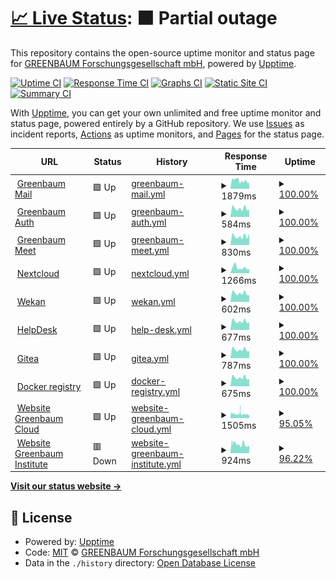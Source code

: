 # [📈 Live Status](https://status.greenbaum.cloud): <!--live status--> **🟧 Partial outage**

This repository contains the open-source uptime monitor and status page for [GREENBAUM Forschungsgesellschaft mbH](https://greenbaum.institute), powered by [Upptime](https://github.com/upptime/upptime).

[![Uptime CI](https://github.com/greenbaum/upptime/workflows/Uptime%20CI/badge.svg)](https://github.com/greenbaum/upptime/actions?query=workflow%3A%22Uptime+CI%22)
[![Response Time CI](https://github.com/greenbaum/upptime/workflows/Response%20Time%20CI/badge.svg)](https://github.com/greenbaum/upptime/actions?query=workflow%3A%22Response+Time+CI%22)
[![Graphs CI](https://github.com/greenbaum/upptime/workflows/Graphs%20CI/badge.svg)](https://github.com/greenbaum/upptime/actions?query=workflow%3A%22Graphs+CI%22)
[![Static Site CI](https://github.com/greenbaum/upptime/workflows/Static%20Site%20CI/badge.svg)](https://github.com/greenbaum/upptime/actions?query=workflow%3A%22Static+Site+CI%22)
[![Summary CI](https://github.com/greenbaum/upptime/workflows/Summary%20CI/badge.svg)](https://github.com/greenbaum/upptime/actions?query=workflow%3A%22Summary+CI%22)

With [Upptime](https://upptime.js.org), you can get your own unlimited and free uptime monitor and status page, powered entirely by a GitHub repository. We use [Issues](https://github.com/greenbaum/upptime/issues) as incident reports, [Actions](https://github.com/greenbaum/upptime/actions) as uptime monitors, and [Pages](https://status.greenbaum.cloud) for the status page.

<!--start: status pages-->
<!-- This summary is generated by Upptime (https://github.com/upptime/upptime) -->
<!-- Do not edit this manually, your changes will be overwritten -->
<!-- prettier-ignore -->
| URL | Status | History | Response Time | Uptime |
| --- | ------ | ------- | ------------- | ------ |
| <img alt="" src="https://favicons.githubusercontent.com/mail.greenbaum.cloud" height="13"> [Greenbaum Mail](https://mail.greenbaum.cloud) | 🟩 Up | [greenbaum-mail.yml](https://github.com/greenbaum/upptime/commits/HEAD/history/greenbaum-mail.yml) | <details><summary><img alt="Response time graph" src="./graphs/greenbaum-mail/response-time-week.png" height="20"> 1879ms</summary><br><a href="https://status.greenbaum.cloud/history/greenbaum-mail"><img alt="Response time 1981" src="https://img.shields.io/endpoint?url=https%3A%2F%2Fraw.githubusercontent.com%2Fgreenbaum%2Fupptime%2FHEAD%2Fapi%2Fgreenbaum-mail%2Fresponse-time.json"></a><br><a href="https://status.greenbaum.cloud/history/greenbaum-mail"><img alt="24-hour response time 1350" src="https://img.shields.io/endpoint?url=https%3A%2F%2Fraw.githubusercontent.com%2Fgreenbaum%2Fupptime%2FHEAD%2Fapi%2Fgreenbaum-mail%2Fresponse-time-day.json"></a><br><a href="https://status.greenbaum.cloud/history/greenbaum-mail"><img alt="7-day response time 1879" src="https://img.shields.io/endpoint?url=https%3A%2F%2Fraw.githubusercontent.com%2Fgreenbaum%2Fupptime%2FHEAD%2Fapi%2Fgreenbaum-mail%2Fresponse-time-week.json"></a><br><a href="https://status.greenbaum.cloud/history/greenbaum-mail"><img alt="30-day response time 1888" src="https://img.shields.io/endpoint?url=https%3A%2F%2Fraw.githubusercontent.com%2Fgreenbaum%2Fupptime%2FHEAD%2Fapi%2Fgreenbaum-mail%2Fresponse-time-month.json"></a><br><a href="https://status.greenbaum.cloud/history/greenbaum-mail"><img alt="1-year response time 1981" src="https://img.shields.io/endpoint?url=https%3A%2F%2Fraw.githubusercontent.com%2Fgreenbaum%2Fupptime%2FHEAD%2Fapi%2Fgreenbaum-mail%2Fresponse-time-year.json"></a></details> | <details><summary><a href="https://status.greenbaum.cloud/history/greenbaum-mail">100.00%</a></summary><a href="https://status.greenbaum.cloud/history/greenbaum-mail"><img alt="All-time uptime 99.96%" src="https://img.shields.io/endpoint?url=https%3A%2F%2Fraw.githubusercontent.com%2Fgreenbaum%2Fupptime%2FHEAD%2Fapi%2Fgreenbaum-mail%2Fuptime.json"></a><br><a href="https://status.greenbaum.cloud/history/greenbaum-mail"><img alt="24-hour uptime 100.00%" src="https://img.shields.io/endpoint?url=https%3A%2F%2Fraw.githubusercontent.com%2Fgreenbaum%2Fupptime%2FHEAD%2Fapi%2Fgreenbaum-mail%2Fuptime-day.json"></a><br><a href="https://status.greenbaum.cloud/history/greenbaum-mail"><img alt="7-day uptime 100.00%" src="https://img.shields.io/endpoint?url=https%3A%2F%2Fraw.githubusercontent.com%2Fgreenbaum%2Fupptime%2FHEAD%2Fapi%2Fgreenbaum-mail%2Fuptime-week.json"></a><br><a href="https://status.greenbaum.cloud/history/greenbaum-mail"><img alt="30-day uptime 100.00%" src="https://img.shields.io/endpoint?url=https%3A%2F%2Fraw.githubusercontent.com%2Fgreenbaum%2Fupptime%2FHEAD%2Fapi%2Fgreenbaum-mail%2Fuptime-month.json"></a><br><a href="https://status.greenbaum.cloud/history/greenbaum-mail"><img alt="1-year uptime 99.96%" src="https://img.shields.io/endpoint?url=https%3A%2F%2Fraw.githubusercontent.com%2Fgreenbaum%2Fupptime%2FHEAD%2Fapi%2Fgreenbaum-mail%2Fuptime-year.json"></a></details>
| <img alt="" src="https://favicons.githubusercontent.com/auth.greenbaum.cloud" height="13"> [Greenbaum Auth](https://auth.greenbaum.cloud) | 🟩 Up | [greenbaum-auth.yml](https://github.com/greenbaum/upptime/commits/HEAD/history/greenbaum-auth.yml) | <details><summary><img alt="Response time graph" src="./graphs/greenbaum-auth/response-time-week.png" height="20"> 584ms</summary><br><a href="https://status.greenbaum.cloud/history/greenbaum-auth"><img alt="Response time 626" src="https://img.shields.io/endpoint?url=https%3A%2F%2Fraw.githubusercontent.com%2Fgreenbaum%2Fupptime%2FHEAD%2Fapi%2Fgreenbaum-auth%2Fresponse-time.json"></a><br><a href="https://status.greenbaum.cloud/history/greenbaum-auth"><img alt="24-hour response time 487" src="https://img.shields.io/endpoint?url=https%3A%2F%2Fraw.githubusercontent.com%2Fgreenbaum%2Fupptime%2FHEAD%2Fapi%2Fgreenbaum-auth%2Fresponse-time-day.json"></a><br><a href="https://status.greenbaum.cloud/history/greenbaum-auth"><img alt="7-day response time 584" src="https://img.shields.io/endpoint?url=https%3A%2F%2Fraw.githubusercontent.com%2Fgreenbaum%2Fupptime%2FHEAD%2Fapi%2Fgreenbaum-auth%2Fresponse-time-week.json"></a><br><a href="https://status.greenbaum.cloud/history/greenbaum-auth"><img alt="30-day response time 621" src="https://img.shields.io/endpoint?url=https%3A%2F%2Fraw.githubusercontent.com%2Fgreenbaum%2Fupptime%2FHEAD%2Fapi%2Fgreenbaum-auth%2Fresponse-time-month.json"></a><br><a href="https://status.greenbaum.cloud/history/greenbaum-auth"><img alt="1-year response time 626" src="https://img.shields.io/endpoint?url=https%3A%2F%2Fraw.githubusercontent.com%2Fgreenbaum%2Fupptime%2FHEAD%2Fapi%2Fgreenbaum-auth%2Fresponse-time-year.json"></a></details> | <details><summary><a href="https://status.greenbaum.cloud/history/greenbaum-auth">100.00%</a></summary><a href="https://status.greenbaum.cloud/history/greenbaum-auth"><img alt="All-time uptime 99.79%" src="https://img.shields.io/endpoint?url=https%3A%2F%2Fraw.githubusercontent.com%2Fgreenbaum%2Fupptime%2FHEAD%2Fapi%2Fgreenbaum-auth%2Fuptime.json"></a><br><a href="https://status.greenbaum.cloud/history/greenbaum-auth"><img alt="24-hour uptime 100.00%" src="https://img.shields.io/endpoint?url=https%3A%2F%2Fraw.githubusercontent.com%2Fgreenbaum%2Fupptime%2FHEAD%2Fapi%2Fgreenbaum-auth%2Fuptime-day.json"></a><br><a href="https://status.greenbaum.cloud/history/greenbaum-auth"><img alt="7-day uptime 100.00%" src="https://img.shields.io/endpoint?url=https%3A%2F%2Fraw.githubusercontent.com%2Fgreenbaum%2Fupptime%2FHEAD%2Fapi%2Fgreenbaum-auth%2Fuptime-week.json"></a><br><a href="https://status.greenbaum.cloud/history/greenbaum-auth"><img alt="30-day uptime 100.00%" src="https://img.shields.io/endpoint?url=https%3A%2F%2Fraw.githubusercontent.com%2Fgreenbaum%2Fupptime%2FHEAD%2Fapi%2Fgreenbaum-auth%2Fuptime-month.json"></a><br><a href="https://status.greenbaum.cloud/history/greenbaum-auth"><img alt="1-year uptime 99.79%" src="https://img.shields.io/endpoint?url=https%3A%2F%2Fraw.githubusercontent.com%2Fgreenbaum%2Fupptime%2FHEAD%2Fapi%2Fgreenbaum-auth%2Fuptime-year.json"></a></details>
| <img alt="" src="https://favicons.githubusercontent.com/meet.greenbaum.cloud" height="13"> [Greenbaum Meet](https://meet.greenbaum.cloud) | 🟩 Up | [greenbaum-meet.yml](https://github.com/greenbaum/upptime/commits/HEAD/history/greenbaum-meet.yml) | <details><summary><img alt="Response time graph" src="./graphs/greenbaum-meet/response-time-week.png" height="20"> 830ms</summary><br><a href="https://status.greenbaum.cloud/history/greenbaum-meet"><img alt="Response time 857" src="https://img.shields.io/endpoint?url=https%3A%2F%2Fraw.githubusercontent.com%2Fgreenbaum%2Fupptime%2FHEAD%2Fapi%2Fgreenbaum-meet%2Fresponse-time.json"></a><br><a href="https://status.greenbaum.cloud/history/greenbaum-meet"><img alt="24-hour response time 1093" src="https://img.shields.io/endpoint?url=https%3A%2F%2Fraw.githubusercontent.com%2Fgreenbaum%2Fupptime%2FHEAD%2Fapi%2Fgreenbaum-meet%2Fresponse-time-day.json"></a><br><a href="https://status.greenbaum.cloud/history/greenbaum-meet"><img alt="7-day response time 830" src="https://img.shields.io/endpoint?url=https%3A%2F%2Fraw.githubusercontent.com%2Fgreenbaum%2Fupptime%2FHEAD%2Fapi%2Fgreenbaum-meet%2Fresponse-time-week.json"></a><br><a href="https://status.greenbaum.cloud/history/greenbaum-meet"><img alt="30-day response time 847" src="https://img.shields.io/endpoint?url=https%3A%2F%2Fraw.githubusercontent.com%2Fgreenbaum%2Fupptime%2FHEAD%2Fapi%2Fgreenbaum-meet%2Fresponse-time-month.json"></a><br><a href="https://status.greenbaum.cloud/history/greenbaum-meet"><img alt="1-year response time 857" src="https://img.shields.io/endpoint?url=https%3A%2F%2Fraw.githubusercontent.com%2Fgreenbaum%2Fupptime%2FHEAD%2Fapi%2Fgreenbaum-meet%2Fresponse-time-year.json"></a></details> | <details><summary><a href="https://status.greenbaum.cloud/history/greenbaum-meet">100.00%</a></summary><a href="https://status.greenbaum.cloud/history/greenbaum-meet"><img alt="All-time uptime 99.99%" src="https://img.shields.io/endpoint?url=https%3A%2F%2Fraw.githubusercontent.com%2Fgreenbaum%2Fupptime%2FHEAD%2Fapi%2Fgreenbaum-meet%2Fuptime.json"></a><br><a href="https://status.greenbaum.cloud/history/greenbaum-meet"><img alt="24-hour uptime 100.00%" src="https://img.shields.io/endpoint?url=https%3A%2F%2Fraw.githubusercontent.com%2Fgreenbaum%2Fupptime%2FHEAD%2Fapi%2Fgreenbaum-meet%2Fuptime-day.json"></a><br><a href="https://status.greenbaum.cloud/history/greenbaum-meet"><img alt="7-day uptime 100.00%" src="https://img.shields.io/endpoint?url=https%3A%2F%2Fraw.githubusercontent.com%2Fgreenbaum%2Fupptime%2FHEAD%2Fapi%2Fgreenbaum-meet%2Fuptime-week.json"></a><br><a href="https://status.greenbaum.cloud/history/greenbaum-meet"><img alt="30-day uptime 100.00%" src="https://img.shields.io/endpoint?url=https%3A%2F%2Fraw.githubusercontent.com%2Fgreenbaum%2Fupptime%2FHEAD%2Fapi%2Fgreenbaum-meet%2Fuptime-month.json"></a><br><a href="https://status.greenbaum.cloud/history/greenbaum-meet"><img alt="1-year uptime 99.99%" src="https://img.shields.io/endpoint?url=https%3A%2F%2Fraw.githubusercontent.com%2Fgreenbaum%2Fupptime%2FHEAD%2Fapi%2Fgreenbaum-meet%2Fuptime-year.json"></a></details>
| <img alt="" src="https://favicons.githubusercontent.com/next.greenbaum.cloud" height="13"> [Nextcloud](https://next.greenbaum.cloud) | 🟩 Up | [nextcloud.yml](https://github.com/greenbaum/upptime/commits/HEAD/history/nextcloud.yml) | <details><summary><img alt="Response time graph" src="./graphs/nextcloud/response-time-week.png" height="20"> 1266ms</summary><br><a href="https://status.greenbaum.cloud/history/nextcloud"><img alt="Response time 1162" src="https://img.shields.io/endpoint?url=https%3A%2F%2Fraw.githubusercontent.com%2Fgreenbaum%2Fupptime%2FHEAD%2Fapi%2Fnextcloud%2Fresponse-time.json"></a><br><a href="https://status.greenbaum.cloud/history/nextcloud"><img alt="24-hour response time 953" src="https://img.shields.io/endpoint?url=https%3A%2F%2Fraw.githubusercontent.com%2Fgreenbaum%2Fupptime%2FHEAD%2Fapi%2Fnextcloud%2Fresponse-time-day.json"></a><br><a href="https://status.greenbaum.cloud/history/nextcloud"><img alt="7-day response time 1266" src="https://img.shields.io/endpoint?url=https%3A%2F%2Fraw.githubusercontent.com%2Fgreenbaum%2Fupptime%2FHEAD%2Fapi%2Fnextcloud%2Fresponse-time-week.json"></a><br><a href="https://status.greenbaum.cloud/history/nextcloud"><img alt="30-day response time 1300" src="https://img.shields.io/endpoint?url=https%3A%2F%2Fraw.githubusercontent.com%2Fgreenbaum%2Fupptime%2FHEAD%2Fapi%2Fnextcloud%2Fresponse-time-month.json"></a><br><a href="https://status.greenbaum.cloud/history/nextcloud"><img alt="1-year response time 1162" src="https://img.shields.io/endpoint?url=https%3A%2F%2Fraw.githubusercontent.com%2Fgreenbaum%2Fupptime%2FHEAD%2Fapi%2Fnextcloud%2Fresponse-time-year.json"></a></details> | <details><summary><a href="https://status.greenbaum.cloud/history/nextcloud">100.00%</a></summary><a href="https://status.greenbaum.cloud/history/nextcloud"><img alt="All-time uptime 99.96%" src="https://img.shields.io/endpoint?url=https%3A%2F%2Fraw.githubusercontent.com%2Fgreenbaum%2Fupptime%2FHEAD%2Fapi%2Fnextcloud%2Fuptime.json"></a><br><a href="https://status.greenbaum.cloud/history/nextcloud"><img alt="24-hour uptime 100.00%" src="https://img.shields.io/endpoint?url=https%3A%2F%2Fraw.githubusercontent.com%2Fgreenbaum%2Fupptime%2FHEAD%2Fapi%2Fnextcloud%2Fuptime-day.json"></a><br><a href="https://status.greenbaum.cloud/history/nextcloud"><img alt="7-day uptime 100.00%" src="https://img.shields.io/endpoint?url=https%3A%2F%2Fraw.githubusercontent.com%2Fgreenbaum%2Fupptime%2FHEAD%2Fapi%2Fnextcloud%2Fuptime-week.json"></a><br><a href="https://status.greenbaum.cloud/history/nextcloud"><img alt="30-day uptime 100.00%" src="https://img.shields.io/endpoint?url=https%3A%2F%2Fraw.githubusercontent.com%2Fgreenbaum%2Fupptime%2FHEAD%2Fapi%2Fnextcloud%2Fuptime-month.json"></a><br><a href="https://status.greenbaum.cloud/history/nextcloud"><img alt="1-year uptime 99.96%" src="https://img.shields.io/endpoint?url=https%3A%2F%2Fraw.githubusercontent.com%2Fgreenbaum%2Fupptime%2FHEAD%2Fapi%2Fnextcloud%2Fuptime-year.json"></a></details>
| <img alt="" src="https://favicons.githubusercontent.com/wekan.greenbaum.institute" height="13"> [Wekan](https://wekan.greenbaum.institute) | 🟩 Up | [wekan.yml](https://github.com/greenbaum/upptime/commits/HEAD/history/wekan.yml) | <details><summary><img alt="Response time graph" src="./graphs/wekan/response-time-week.png" height="20"> 602ms</summary><br><a href="https://status.greenbaum.cloud/history/wekan"><img alt="Response time 1723" src="https://img.shields.io/endpoint?url=https%3A%2F%2Fraw.githubusercontent.com%2Fgreenbaum%2Fupptime%2FHEAD%2Fapi%2Fwekan%2Fresponse-time.json"></a><br><a href="https://status.greenbaum.cloud/history/wekan"><img alt="24-hour response time 465" src="https://img.shields.io/endpoint?url=https%3A%2F%2Fraw.githubusercontent.com%2Fgreenbaum%2Fupptime%2FHEAD%2Fapi%2Fwekan%2Fresponse-time-day.json"></a><br><a href="https://status.greenbaum.cloud/history/wekan"><img alt="7-day response time 602" src="https://img.shields.io/endpoint?url=https%3A%2F%2Fraw.githubusercontent.com%2Fgreenbaum%2Fupptime%2FHEAD%2Fapi%2Fwekan%2Fresponse-time-week.json"></a><br><a href="https://status.greenbaum.cloud/history/wekan"><img alt="30-day response time 633" src="https://img.shields.io/endpoint?url=https%3A%2F%2Fraw.githubusercontent.com%2Fgreenbaum%2Fupptime%2FHEAD%2Fapi%2Fwekan%2Fresponse-time-month.json"></a><br><a href="https://status.greenbaum.cloud/history/wekan"><img alt="1-year response time 1723" src="https://img.shields.io/endpoint?url=https%3A%2F%2Fraw.githubusercontent.com%2Fgreenbaum%2Fupptime%2FHEAD%2Fapi%2Fwekan%2Fresponse-time-year.json"></a></details> | <details><summary><a href="https://status.greenbaum.cloud/history/wekan">100.00%</a></summary><a href="https://status.greenbaum.cloud/history/wekan"><img alt="All-time uptime 99.47%" src="https://img.shields.io/endpoint?url=https%3A%2F%2Fraw.githubusercontent.com%2Fgreenbaum%2Fupptime%2FHEAD%2Fapi%2Fwekan%2Fuptime.json"></a><br><a href="https://status.greenbaum.cloud/history/wekan"><img alt="24-hour uptime 100.00%" src="https://img.shields.io/endpoint?url=https%3A%2F%2Fraw.githubusercontent.com%2Fgreenbaum%2Fupptime%2FHEAD%2Fapi%2Fwekan%2Fuptime-day.json"></a><br><a href="https://status.greenbaum.cloud/history/wekan"><img alt="7-day uptime 100.00%" src="https://img.shields.io/endpoint?url=https%3A%2F%2Fraw.githubusercontent.com%2Fgreenbaum%2Fupptime%2FHEAD%2Fapi%2Fwekan%2Fuptime-week.json"></a><br><a href="https://status.greenbaum.cloud/history/wekan"><img alt="30-day uptime 100.00%" src="https://img.shields.io/endpoint?url=https%3A%2F%2Fraw.githubusercontent.com%2Fgreenbaum%2Fupptime%2FHEAD%2Fapi%2Fwekan%2Fuptime-month.json"></a><br><a href="https://status.greenbaum.cloud/history/wekan"><img alt="1-year uptime 99.47%" src="https://img.shields.io/endpoint?url=https%3A%2F%2Fraw.githubusercontent.com%2Fgreenbaum%2Fupptime%2FHEAD%2Fapi%2Fwekan%2Fuptime-year.json"></a></details>
| <img alt="" src="https://favicons.githubusercontent.com/help.greenbaum.cloud" height="13"> [HelpDesk](https://help.greenbaum.cloud) | 🟩 Up | [help-desk.yml](https://github.com/greenbaum/upptime/commits/HEAD/history/help-desk.yml) | <details><summary><img alt="Response time graph" src="./graphs/help-desk/response-time-week.png" height="20"> 677ms</summary><br><a href="https://status.greenbaum.cloud/history/help-desk"><img alt="Response time 711" src="https://img.shields.io/endpoint?url=https%3A%2F%2Fraw.githubusercontent.com%2Fgreenbaum%2Fupptime%2FHEAD%2Fapi%2Fhelp-desk%2Fresponse-time.json"></a><br><a href="https://status.greenbaum.cloud/history/help-desk"><img alt="24-hour response time 618" src="https://img.shields.io/endpoint?url=https%3A%2F%2Fraw.githubusercontent.com%2Fgreenbaum%2Fupptime%2FHEAD%2Fapi%2Fhelp-desk%2Fresponse-time-day.json"></a><br><a href="https://status.greenbaum.cloud/history/help-desk"><img alt="7-day response time 677" src="https://img.shields.io/endpoint?url=https%3A%2F%2Fraw.githubusercontent.com%2Fgreenbaum%2Fupptime%2FHEAD%2Fapi%2Fhelp-desk%2Fresponse-time-week.json"></a><br><a href="https://status.greenbaum.cloud/history/help-desk"><img alt="30-day response time 710" src="https://img.shields.io/endpoint?url=https%3A%2F%2Fraw.githubusercontent.com%2Fgreenbaum%2Fupptime%2FHEAD%2Fapi%2Fhelp-desk%2Fresponse-time-month.json"></a><br><a href="https://status.greenbaum.cloud/history/help-desk"><img alt="1-year response time 711" src="https://img.shields.io/endpoint?url=https%3A%2F%2Fraw.githubusercontent.com%2Fgreenbaum%2Fupptime%2FHEAD%2Fapi%2Fhelp-desk%2Fresponse-time-year.json"></a></details> | <details><summary><a href="https://status.greenbaum.cloud/history/help-desk">100.00%</a></summary><a href="https://status.greenbaum.cloud/history/help-desk"><img alt="All-time uptime 99.39%" src="https://img.shields.io/endpoint?url=https%3A%2F%2Fraw.githubusercontent.com%2Fgreenbaum%2Fupptime%2FHEAD%2Fapi%2Fhelp-desk%2Fuptime.json"></a><br><a href="https://status.greenbaum.cloud/history/help-desk"><img alt="24-hour uptime 100.00%" src="https://img.shields.io/endpoint?url=https%3A%2F%2Fraw.githubusercontent.com%2Fgreenbaum%2Fupptime%2FHEAD%2Fapi%2Fhelp-desk%2Fuptime-day.json"></a><br><a href="https://status.greenbaum.cloud/history/help-desk"><img alt="7-day uptime 100.00%" src="https://img.shields.io/endpoint?url=https%3A%2F%2Fraw.githubusercontent.com%2Fgreenbaum%2Fupptime%2FHEAD%2Fapi%2Fhelp-desk%2Fuptime-week.json"></a><br><a href="https://status.greenbaum.cloud/history/help-desk"><img alt="30-day uptime 100.00%" src="https://img.shields.io/endpoint?url=https%3A%2F%2Fraw.githubusercontent.com%2Fgreenbaum%2Fupptime%2FHEAD%2Fapi%2Fhelp-desk%2Fuptime-month.json"></a><br><a href="https://status.greenbaum.cloud/history/help-desk"><img alt="1-year uptime 99.39%" src="https://img.shields.io/endpoint?url=https%3A%2F%2Fraw.githubusercontent.com%2Fgreenbaum%2Fupptime%2FHEAD%2Fapi%2Fhelp-desk%2Fuptime-year.json"></a></details>
| <img alt="" src="https://favicons.githubusercontent.com/git.greenbaum.cloud" height="13"> [Gitea](https://git.greenbaum.cloud) | 🟩 Up | [gitea.yml](https://github.com/greenbaum/upptime/commits/HEAD/history/gitea.yml) | <details><summary><img alt="Response time graph" src="./graphs/gitea/response-time-week.png" height="20"> 787ms</summary><br><a href="https://status.greenbaum.cloud/history/gitea"><img alt="Response time 841" src="https://img.shields.io/endpoint?url=https%3A%2F%2Fraw.githubusercontent.com%2Fgreenbaum%2Fupptime%2FHEAD%2Fapi%2Fgitea%2Fresponse-time.json"></a><br><a href="https://status.greenbaum.cloud/history/gitea"><img alt="24-hour response time 671" src="https://img.shields.io/endpoint?url=https%3A%2F%2Fraw.githubusercontent.com%2Fgreenbaum%2Fupptime%2FHEAD%2Fapi%2Fgitea%2Fresponse-time-day.json"></a><br><a href="https://status.greenbaum.cloud/history/gitea"><img alt="7-day response time 787" src="https://img.shields.io/endpoint?url=https%3A%2F%2Fraw.githubusercontent.com%2Fgreenbaum%2Fupptime%2FHEAD%2Fapi%2Fgitea%2Fresponse-time-week.json"></a><br><a href="https://status.greenbaum.cloud/history/gitea"><img alt="30-day response time 833" src="https://img.shields.io/endpoint?url=https%3A%2F%2Fraw.githubusercontent.com%2Fgreenbaum%2Fupptime%2FHEAD%2Fapi%2Fgitea%2Fresponse-time-month.json"></a><br><a href="https://status.greenbaum.cloud/history/gitea"><img alt="1-year response time 841" src="https://img.shields.io/endpoint?url=https%3A%2F%2Fraw.githubusercontent.com%2Fgreenbaum%2Fupptime%2FHEAD%2Fapi%2Fgitea%2Fresponse-time-year.json"></a></details> | <details><summary><a href="https://status.greenbaum.cloud/history/gitea">100.00%</a></summary><a href="https://status.greenbaum.cloud/history/gitea"><img alt="All-time uptime 99.99%" src="https://img.shields.io/endpoint?url=https%3A%2F%2Fraw.githubusercontent.com%2Fgreenbaum%2Fupptime%2FHEAD%2Fapi%2Fgitea%2Fuptime.json"></a><br><a href="https://status.greenbaum.cloud/history/gitea"><img alt="24-hour uptime 100.00%" src="https://img.shields.io/endpoint?url=https%3A%2F%2Fraw.githubusercontent.com%2Fgreenbaum%2Fupptime%2FHEAD%2Fapi%2Fgitea%2Fuptime-day.json"></a><br><a href="https://status.greenbaum.cloud/history/gitea"><img alt="7-day uptime 100.00%" src="https://img.shields.io/endpoint?url=https%3A%2F%2Fraw.githubusercontent.com%2Fgreenbaum%2Fupptime%2FHEAD%2Fapi%2Fgitea%2Fuptime-week.json"></a><br><a href="https://status.greenbaum.cloud/history/gitea"><img alt="30-day uptime 100.00%" src="https://img.shields.io/endpoint?url=https%3A%2F%2Fraw.githubusercontent.com%2Fgreenbaum%2Fupptime%2FHEAD%2Fapi%2Fgitea%2Fuptime-month.json"></a><br><a href="https://status.greenbaum.cloud/history/gitea"><img alt="1-year uptime 99.99%" src="https://img.shields.io/endpoint?url=https%3A%2F%2Fraw.githubusercontent.com%2Fgreenbaum%2Fupptime%2FHEAD%2Fapi%2Fgitea%2Fuptime-year.json"></a></details>
| <img alt="" src="https://favicons.githubusercontent.com/hub.greenbaum.cloud" height="13"> [Docker registry](https://hub.greenbaum.cloud) | 🟩 Up | [docker-registry.yml](https://github.com/greenbaum/upptime/commits/HEAD/history/docker-registry.yml) | <details><summary><img alt="Response time graph" src="./graphs/docker-registry/response-time-week.png" height="20"> 675ms</summary><br><a href="https://status.greenbaum.cloud/history/docker-registry"><img alt="Response time 740" src="https://img.shields.io/endpoint?url=https%3A%2F%2Fraw.githubusercontent.com%2Fgreenbaum%2Fupptime%2FHEAD%2Fapi%2Fdocker-registry%2Fresponse-time.json"></a><br><a href="https://status.greenbaum.cloud/history/docker-registry"><img alt="24-hour response time 560" src="https://img.shields.io/endpoint?url=https%3A%2F%2Fraw.githubusercontent.com%2Fgreenbaum%2Fupptime%2FHEAD%2Fapi%2Fdocker-registry%2Fresponse-time-day.json"></a><br><a href="https://status.greenbaum.cloud/history/docker-registry"><img alt="7-day response time 675" src="https://img.shields.io/endpoint?url=https%3A%2F%2Fraw.githubusercontent.com%2Fgreenbaum%2Fupptime%2FHEAD%2Fapi%2Fdocker-registry%2Fresponse-time-week.json"></a><br><a href="https://status.greenbaum.cloud/history/docker-registry"><img alt="30-day response time 727" src="https://img.shields.io/endpoint?url=https%3A%2F%2Fraw.githubusercontent.com%2Fgreenbaum%2Fupptime%2FHEAD%2Fapi%2Fdocker-registry%2Fresponse-time-month.json"></a><br><a href="https://status.greenbaum.cloud/history/docker-registry"><img alt="1-year response time 740" src="https://img.shields.io/endpoint?url=https%3A%2F%2Fraw.githubusercontent.com%2Fgreenbaum%2Fupptime%2FHEAD%2Fapi%2Fdocker-registry%2Fresponse-time-year.json"></a></details> | <details><summary><a href="https://status.greenbaum.cloud/history/docker-registry">100.00%</a></summary><a href="https://status.greenbaum.cloud/history/docker-registry"><img alt="All-time uptime 99.99%" src="https://img.shields.io/endpoint?url=https%3A%2F%2Fraw.githubusercontent.com%2Fgreenbaum%2Fupptime%2FHEAD%2Fapi%2Fdocker-registry%2Fuptime.json"></a><br><a href="https://status.greenbaum.cloud/history/docker-registry"><img alt="24-hour uptime 100.00%" src="https://img.shields.io/endpoint?url=https%3A%2F%2Fraw.githubusercontent.com%2Fgreenbaum%2Fupptime%2FHEAD%2Fapi%2Fdocker-registry%2Fuptime-day.json"></a><br><a href="https://status.greenbaum.cloud/history/docker-registry"><img alt="7-day uptime 100.00%" src="https://img.shields.io/endpoint?url=https%3A%2F%2Fraw.githubusercontent.com%2Fgreenbaum%2Fupptime%2FHEAD%2Fapi%2Fdocker-registry%2Fuptime-week.json"></a><br><a href="https://status.greenbaum.cloud/history/docker-registry"><img alt="30-day uptime 100.00%" src="https://img.shields.io/endpoint?url=https%3A%2F%2Fraw.githubusercontent.com%2Fgreenbaum%2Fupptime%2FHEAD%2Fapi%2Fdocker-registry%2Fuptime-month.json"></a><br><a href="https://status.greenbaum.cloud/history/docker-registry"><img alt="1-year uptime 99.99%" src="https://img.shields.io/endpoint?url=https%3A%2F%2Fraw.githubusercontent.com%2Fgreenbaum%2Fupptime%2FHEAD%2Fapi%2Fdocker-registry%2Fuptime-year.json"></a></details>
| <img alt="" src="https://favicons.githubusercontent.com/greenbaum.cloud" height="13"> [Website Greenbaum Cloud](https://greenbaum.cloud) | 🟩 Up | [website-greenbaum-cloud.yml](https://github.com/greenbaum/upptime/commits/HEAD/history/website-greenbaum-cloud.yml) | <details><summary><img alt="Response time graph" src="./graphs/website-greenbaum-cloud/response-time-week.png" height="20"> 1505ms</summary><br><a href="https://status.greenbaum.cloud/history/website-greenbaum-cloud"><img alt="Response time 1505" src="https://img.shields.io/endpoint?url=https%3A%2F%2Fraw.githubusercontent.com%2Fgreenbaum%2Fupptime%2FHEAD%2Fapi%2Fwebsite-greenbaum-cloud%2Fresponse-time.json"></a><br><a href="https://status.greenbaum.cloud/history/website-greenbaum-cloud"><img alt="24-hour response time 1235" src="https://img.shields.io/endpoint?url=https%3A%2F%2Fraw.githubusercontent.com%2Fgreenbaum%2Fupptime%2FHEAD%2Fapi%2Fwebsite-greenbaum-cloud%2Fresponse-time-day.json"></a><br><a href="https://status.greenbaum.cloud/history/website-greenbaum-cloud"><img alt="7-day response time 1505" src="https://img.shields.io/endpoint?url=https%3A%2F%2Fraw.githubusercontent.com%2Fgreenbaum%2Fupptime%2FHEAD%2Fapi%2Fwebsite-greenbaum-cloud%2Fresponse-time-week.json"></a><br><a href="https://status.greenbaum.cloud/history/website-greenbaum-cloud"><img alt="30-day response time 1518" src="https://img.shields.io/endpoint?url=https%3A%2F%2Fraw.githubusercontent.com%2Fgreenbaum%2Fupptime%2FHEAD%2Fapi%2Fwebsite-greenbaum-cloud%2Fresponse-time-month.json"></a><br><a href="https://status.greenbaum.cloud/history/website-greenbaum-cloud"><img alt="1-year response time 1505" src="https://img.shields.io/endpoint?url=https%3A%2F%2Fraw.githubusercontent.com%2Fgreenbaum%2Fupptime%2FHEAD%2Fapi%2Fwebsite-greenbaum-cloud%2Fresponse-time-year.json"></a></details> | <details><summary><a href="https://status.greenbaum.cloud/history/website-greenbaum-cloud">95.05%</a></summary><a href="https://status.greenbaum.cloud/history/website-greenbaum-cloud"><img alt="All-time uptime 99.48%" src="https://img.shields.io/endpoint?url=https%3A%2F%2Fraw.githubusercontent.com%2Fgreenbaum%2Fupptime%2FHEAD%2Fapi%2Fwebsite-greenbaum-cloud%2Fuptime.json"></a><br><a href="https://status.greenbaum.cloud/history/website-greenbaum-cloud"><img alt="24-hour uptime 88.07%" src="https://img.shields.io/endpoint?url=https%3A%2F%2Fraw.githubusercontent.com%2Fgreenbaum%2Fupptime%2FHEAD%2Fapi%2Fwebsite-greenbaum-cloud%2Fuptime-day.json"></a><br><a href="https://status.greenbaum.cloud/history/website-greenbaum-cloud"><img alt="7-day uptime 95.05%" src="https://img.shields.io/endpoint?url=https%3A%2F%2Fraw.githubusercontent.com%2Fgreenbaum%2Fupptime%2FHEAD%2Fapi%2Fwebsite-greenbaum-cloud%2Fuptime-week.json"></a><br><a href="https://status.greenbaum.cloud/history/website-greenbaum-cloud"><img alt="30-day uptime 98.86%" src="https://img.shields.io/endpoint?url=https%3A%2F%2Fraw.githubusercontent.com%2Fgreenbaum%2Fupptime%2FHEAD%2Fapi%2Fwebsite-greenbaum-cloud%2Fuptime-month.json"></a><br><a href="https://status.greenbaum.cloud/history/website-greenbaum-cloud"><img alt="1-year uptime 99.48%" src="https://img.shields.io/endpoint?url=https%3A%2F%2Fraw.githubusercontent.com%2Fgreenbaum%2Fupptime%2FHEAD%2Fapi%2Fwebsite-greenbaum-cloud%2Fuptime-year.json"></a></details>
| <img alt="" src="https://favicons.githubusercontent.com/greenbaum.institute" height="13"> [Website Greenbaum Institute](https://greenbaum.institute) | 🟥 Down | [website-greenbaum-institute.yml](https://github.com/greenbaum/upptime/commits/HEAD/history/website-greenbaum-institute.yml) | <details><summary><img alt="Response time graph" src="./graphs/website-greenbaum-institute/response-time-week.png" height="20"> 924ms</summary><br><a href="https://status.greenbaum.cloud/history/website-greenbaum-institute"><img alt="Response time 1041" src="https://img.shields.io/endpoint?url=https%3A%2F%2Fraw.githubusercontent.com%2Fgreenbaum%2Fupptime%2FHEAD%2Fapi%2Fwebsite-greenbaum-institute%2Fresponse-time.json"></a><br><a href="https://status.greenbaum.cloud/history/website-greenbaum-institute"><img alt="24-hour response time 826" src="https://img.shields.io/endpoint?url=https%3A%2F%2Fraw.githubusercontent.com%2Fgreenbaum%2Fupptime%2FHEAD%2Fapi%2Fwebsite-greenbaum-institute%2Fresponse-time-day.json"></a><br><a href="https://status.greenbaum.cloud/history/website-greenbaum-institute"><img alt="7-day response time 924" src="https://img.shields.io/endpoint?url=https%3A%2F%2Fraw.githubusercontent.com%2Fgreenbaum%2Fupptime%2FHEAD%2Fapi%2Fwebsite-greenbaum-institute%2Fresponse-time-week.json"></a><br><a href="https://status.greenbaum.cloud/history/website-greenbaum-institute"><img alt="30-day response time 1070" src="https://img.shields.io/endpoint?url=https%3A%2F%2Fraw.githubusercontent.com%2Fgreenbaum%2Fupptime%2FHEAD%2Fapi%2Fwebsite-greenbaum-institute%2Fresponse-time-month.json"></a><br><a href="https://status.greenbaum.cloud/history/website-greenbaum-institute"><img alt="1-year response time 1041" src="https://img.shields.io/endpoint?url=https%3A%2F%2Fraw.githubusercontent.com%2Fgreenbaum%2Fupptime%2FHEAD%2Fapi%2Fwebsite-greenbaum-institute%2Fresponse-time-year.json"></a></details> | <details><summary><a href="https://status.greenbaum.cloud/history/website-greenbaum-institute">96.22%</a></summary><a href="https://status.greenbaum.cloud/history/website-greenbaum-institute"><img alt="All-time uptime 99.57%" src="https://img.shields.io/endpoint?url=https%3A%2F%2Fraw.githubusercontent.com%2Fgreenbaum%2Fupptime%2FHEAD%2Fapi%2Fwebsite-greenbaum-institute%2Fuptime.json"></a><br><a href="https://status.greenbaum.cloud/history/website-greenbaum-institute"><img alt="24-hour uptime 90.34%" src="https://img.shields.io/endpoint?url=https%3A%2F%2Fraw.githubusercontent.com%2Fgreenbaum%2Fupptime%2FHEAD%2Fapi%2Fwebsite-greenbaum-institute%2Fuptime-day.json"></a><br><a href="https://status.greenbaum.cloud/history/website-greenbaum-institute"><img alt="7-day uptime 96.22%" src="https://img.shields.io/endpoint?url=https%3A%2F%2Fraw.githubusercontent.com%2Fgreenbaum%2Fupptime%2FHEAD%2Fapi%2Fwebsite-greenbaum-institute%2Fuptime-week.json"></a><br><a href="https://status.greenbaum.cloud/history/website-greenbaum-institute"><img alt="30-day uptime 99.13%" src="https://img.shields.io/endpoint?url=https%3A%2F%2Fraw.githubusercontent.com%2Fgreenbaum%2Fupptime%2FHEAD%2Fapi%2Fwebsite-greenbaum-institute%2Fuptime-month.json"></a><br><a href="https://status.greenbaum.cloud/history/website-greenbaum-institute"><img alt="1-year uptime 99.57%" src="https://img.shields.io/endpoint?url=https%3A%2F%2Fraw.githubusercontent.com%2Fgreenbaum%2Fupptime%2FHEAD%2Fapi%2Fwebsite-greenbaum-institute%2Fuptime-year.json"></a></details>

<!--end: status pages-->

[**Visit our status website →**](https://status.greenbaum.cloud)

## 📄 License

- Powered by: [Upptime](https://github.com/upptime/upptime)
- Code: [MIT](./LICENSE) © [GREENBAUM Forschungsgesellschaft mbH](https://greenbaum.institute)
- Data in the `./history` directory: [Open Database License](https://opendatacommons.org/licenses/odbl/1-0/)
